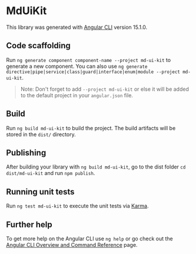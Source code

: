 # MdUiKit

This library was generated with [Angular CLI](https://github.com/angular/angular-cli) version 15.1.0.

## Code scaffolding

Run `ng generate component component-name --project md-ui-kit` to generate a new component. You can also use `ng generate directive|pipe|service|class|guard|interface|enum|module --project md-ui-kit`.
> Note: Don't forget to add `--project md-ui-kit` or else it will be added to the default project in your `angular.json` file. 

## Build

Run `ng build md-ui-kit` to build the project. The build artifacts will be stored in the `dist/` directory.

## Publishing

After building your library with `ng build md-ui-kit`, go to the dist folder `cd dist/md-ui-kit` and run `npm publish`.

## Running unit tests

Run `ng test md-ui-kit` to execute the unit tests via [Karma](https://karma-runner.github.io).

## Further help

To get more help on the Angular CLI use `ng help` or go check out the [Angular CLI Overview and Command Reference](https://angular.io/cli) page.
